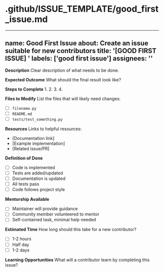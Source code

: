 # .github/ISSUE_TEMPLATE/good_first_issue.md
---
name: Good First Issue
about: Create an issue suitable for new contributors
title: '[GOOD FIRST ISSUE] '
labels: ['good first issue']
assignees: ''
---

**Description**
Clear description of what needs to be done.

**Expected Outcome**
What should the final result look like?

**Steps to Complete**
1. 
2. 
3. 
4. 

**Files to Modify**
List the files that will likely need changes:
- [ ] `filename.py`
- [ ] `README.md`
- [ ] `tests/test_something.py`

**Resources**
Links to helpful resources:
- [Documentation link]
- [Example implementation]
- [Related issue/PR]

**Definition of Done**
- [ ] Code is implemented
- [ ] Tests are added/updated
- [ ] Documentation is updated
- [ ] All tests pass
- [ ] Code follows project style

**Mentorship Available**
- [ ] Maintainer will provide guidance
- [ ] Community member volunteered to mentor
- [ ] Self-contained task, minimal help needed

**Estimated Time**
How long should this take for a new contributor?
- [ ] 1-2 hours
- [ ] Half day
- [ ] 1-2 days

**Learning Opportunities**
What will a contributor learn by completing this issue?